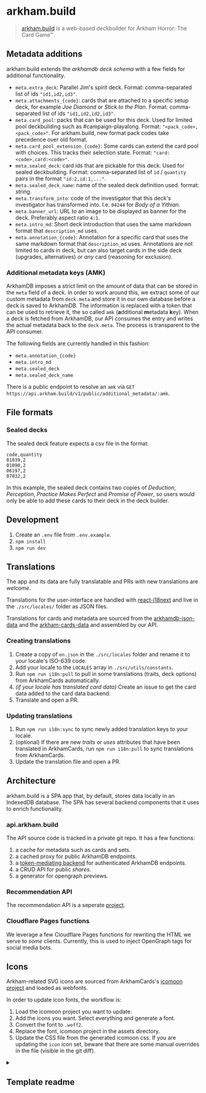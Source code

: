 # arkham.build

> [arkham.build](https://arkham.build) is a web-based deckbuilder for Arkham Horror: The Card Game™.

## Metadata additions

arkham.build extends the _arkhamdb deck schema_ with a few fields for additional functionality.

- `meta.extra_deck`: Parallel Jim's spirit deck. Format: comma-separated list of ids `"id1,id2,id3"`.
- `meta.attachments_{code}`: cards that are attached to a specific setup deck, for example _Joe Diamond_ or _Stick to the Plan_. Format: comma-separated list of ids `"id1,id2,id2,id3"`.
- `meta.card_pool`: packs that can be used for this deck. Used for limited pool deckbuilding such as #campaign-playalong. Format: `"<pack_code>,<pack_code>"`. For arkham.build, new format pack codes take precedence over old format.
- `meta.card_pool_extension_{code}`: Some cards can extend the card pool with choices. This tracks their selection state. Format: `"card:<code>,card:<code>"`. 
- `meta.sealed_deck`: card ids that are pickable for this deck. Used for sealed deckbuilding. Format: comma-separated list of `id` / `quantity` pairs in the format `"id:2,id:1,..."`.
- `meta.sealed_deck_name`: name of the sealed deck definition used. format: string.
- `meta.transform_into`: code of the investigator that this deck's investigator has transformed into. I.e. `04244` for _Body of a Yithian_.
- `meta.banner_url`: URL to an image to be displayed as banner for the deck. Preferably aspect ratio `4:1`.
- `meta.intro_md`: Short deck introduction that uses the same markdown format that `description_md` uses.
- `meta.annotation_{code}`: Annotation for a specific card that uses the same markdown format that `description_md` uses. Annotations are not limited to cards in deck, but can also target cards in the side deck (upgrades, alternatives) or _any_ card (reasoning for exclusion).

### Additional metadata keys (AMK)

ArkhamDB imposes a strict limit on the amount of data that can be stored in the `meta` field of a deck. In order to work around this, we extract some of our custom metadata from `deck.meta` and store it in our own database before a deck is saved to ArkhamDB. The information is replaced with a token that can be used to retrieve it, the so called `amk`  (**a**dditional **m**etadata **k**ey). When a deck is fetched from ArkhamDB, our API consumes the entry and writes the actual metadata back to the `deck.meta`. The process is transparent to the API consumer.

The following fields are currently handled in this fashion:

- `meta.annotation_{code}`
- `meta.intro_md`
- `meta.sealed_deck`
- `meta.sealed_deck_name`

There is a public endpoint to resolve an `amk` via `GET https://api.arkham.build/v1/public/additional_metadata/:amk`.

## File formats

### Sealed decks

The sealed deck feature expects a csv file in the format:

```csv
code,quantity
01039,2
01090,2
06197,2
07032,2
```

In this example, the sealed deck contains two copies of _Deduction_, _Perception_, _Practice Makes Perfect_ and _Promise of Power_, so users would only be able to add these cards to their deck in the deck builder.

## Development

1. Create an `.env` file from `.env.example`.
2. `npm install`
3. `npm run dev`

## Translations

The app and its data are fully translatable and PRs with new translations are _welcome_.

Translations for the user-interface are handled with [react-i18next](https://react.i18next.com/) and live in the `./src/locales/` folder as JSON files.

Translations for cards and metadata are sourced from the [arkhamdb-json-data](https://github.com/Kamalisk/arkhamdb-json-data) and the [arkham-cards-data](https://github.com/zzorba/arkham-cards-data) and assembled by our API.

### Creating translations

1. Create a copy of `en.json` in the `./src/locales` folder and rename it to your locale's ISO-639 code.
2. Add your locale to the `LOCALES` array in `./src/utils/constants`.
3. Run `npm run i18n:pull` to pull in some translations (traits, deck options) from ArkhamCards automatically.
4. _(if your locale has translated card data)_ Create an issue to get the card data added to the card data backend.
5. Translate and open a PR.

### Updating translations

1. Run `npm run i18n:sync` to sync newly added translation keys to your locale.
2. (optional) If there are new _traits_ or _uses_ attributes that have been translated in ArkhamCards, run `npm run i18n:pull` to sync translations from ArkhamCards.
3. Update the translation file and open a PR.

## Architecture

arkham.build is a SPA app that, by default, stores data locally in an IndexedDB database. The SPA has several backend components that it uses to enrich functionality.

### api.arkham.build

The API source code is tracked in a private git repo. It has a few functions:

1. a cache for metadata  such as cards and sets.
2. a cached proxy for public ArkhamDB endpoints.
3. a [token-mediating backend](https://datatracker.ietf.org/doc/html/draft-ietf-oauth-browser-based-apps#name-token-mediating-backend) for authenticated ArkhamDB endpoints.
4. a CRUD API for public _shares_.
5. a generator for opengraph previews.

### Recommendation API

The recommendation API is a seperate [project](https://github.com/TartanLlama/arkham-rec-provider/).

### Cloudflare Pages functions

We leverage a few Cloudflare Pages functions for rewriting the HTML we serve to _some_ clients. Currently, this is used to inject OpenGraph tags for social media bots.

## Icons

Arkham-related SVG icons are sourced from ArkhamCards's [icomoon project](https://github.com/zzorba/ArkhamCards/blob/master/assets/icomoon/project.json) and loaded as webfonts.

In order to update icon fonts, the workflow is:
1. Load the icomoon project you want to update.
2. Add the icons you want. Select everything and generate a font.
3. Convert the font to `.woff2`.
4. Replace the font, icomoon project in the assets directory.
5. Update the CSS file from the generated icomoon css. If you are updating the `icon` icon set, beware that there are some manual overrides in the file (visible in the git diff).

<details>
  <summary><h2>Template readme</h2></summary>

# vite-react-ts-template

> extended version of [vite](https://vitejs.dev/)'s official `react-ts` template.

additional features:

- [biome](https://biomejs.dev/) for linting and code formatting.
- [lefthook](https://github.com/evilmartians/lefthook) for pre-commit checks.
- [vitest](https://vitest.dev/) for unit testing.
- [playwright](https://playwright.dev/) for end-to-end testing.
- [github actions](https://github.com/features/actions) for continuous integration.
- [browserslist](https://github.com/browserslist/browserslist) + [autoprefixer](https://github.com/postcss/autoprefixer).

## Install

```sh
# install dependencies.
npm i
```

## Develop

```sh
npm run dev
```

## Build

```sh
npm run build
```

## Test

```sh
npm test

# run vitest in watch mode.
npm run test:watch

# collect coverage.
npm run test:coverage
```

## Lint

```sh
npm run lint
```

## Format

```sh
npm run fmt
```

Prettier will be run automatically on commit via [lint-staged](https://github.com/okonet/lint-staged).

## Preview

Serves the content of `./dist` over a local http server.

```sh
npm run preview
```

</details>
